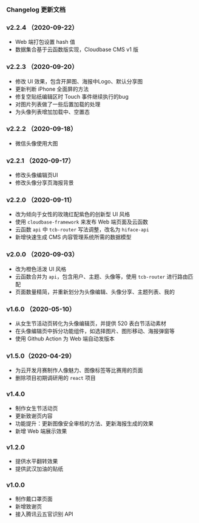 ### Changelog 更新文档

### v2.2.4 （2020-09-22）

* Web 端打包设置 hash 值
* 数据集合基于云函数版实现，Cloudbase CMS v1 版

### v2.2.3 （2020-09-20）

* 修改 UI 效果，包含开屏图、海报中Logo、默认分享图
* 更新判断 iPhone 全面屏的方法
* 修复空贴纸编辑区时 Touch 事件继续执行的bug
* 对图片列表做了一些后置加载的处理
* 为头像列表增加加载中、空置态

### v2.2.2 （2020-09-18）

* 微信头像使用大图

### v2.2.1 （2020-09-17）

* 修改头像编辑页UI
* 修改头像分享页海报背景

### v2.2.0 （2020-09-11）

* 改为倾向于女性的玫瑰红配紫色的创新型 UI 风格
* 使用 `cloudbase-framework` 来发布 Web 端页面及云函数
* 云函数 `api` 中 `tcb-router` 写法调整，改名为 `hiface-api`
* 新增快速生成 CMS 内容管理系统所需的数据模型


### v2.0.0 （2020-09-03）
* 改为橙色活泼 UI 风格
* 云函数合并为 `api`，包含用户、主题、头像等，使用 `tcb-router` 进行路由匹配
* 页面数量精简，并重新划分为头像编辑、头像分享、主题列表、我的



### v1.6.0 （2020-05-10）

* 从女生节活动页转化为头像编辑页，并提供 520 表白节活动素材
* 在头像编辑页中拆分功能组件，如选择图片、图形移动、海报弹窗等
* 使用 Github Action 为 Web 端自动发版本

### v1.5.0（2020-04-29）

* 为云开发月赛制作人像魅力、图像标签等比赛用的页面
* 删除项目初期调研用的 `react` 项目


### v1.4.0

* 制作女生节活动页
* 更新致谢页内容
* 功能提升：更新图像安全审核的方法、更新海报生成的效果
* 新增 Web 端展示效果


### v1.2.0

* 提供水平翻转效果
* 提供武汉加油的贴纸

### v1.0.0

* 制作戴口罩页面
* 新增致谢页
* 接入腾讯云五官识别 API



